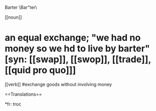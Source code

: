 Barter \Bar"ter\

[[noun]] 
# an equal exchange; "we had no money so we hd to live by barter" [syn: [[swap]], [[swop]], [[trade]], [[quid pro quo]]]

[[verb]] 
#exchange goods without involving money



==Translations==

*fr: troc